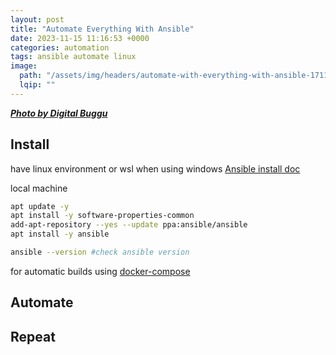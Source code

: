 ```yaml
---
layout: post
title: "Automate Everything With Ansible"
date: 2023-11-15 11:16:53 +0000
categories: automation
tags: ansible automate linux
image:
  path: "/assets/img/headers/automate-with-everything-with-ansible-171198.jpg"
  lqip: ""
---
```


***[Photo by Digital Buggu]( https://www.pexels.com/photo/colorful-toothed-wheels-171198/)***

## Install
have linux environment or wsl when using windows
[Ansible install doc](https://docs.ansible.com/ansible/latest/installation_guide/installation_distros.html#installing-ansible-on-ubuntu)

local machine
``` bash
apt update -y
apt install -y software-properties-common
add-apt-repository --yes --update ppa:ansible/ansible
apt install -y ansible

ansible --version #check ansible version
```

for automatic builds using [docker-compose](https://gist.github.com/Bash-Clevin/a82645d5bcf82e70ccd7b121ef4b49a6) 

## Automate
## Repeat
